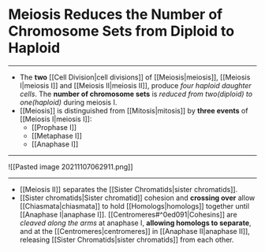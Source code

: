 # Meiosis Reduces the Number of Chromosome Sets from Diploid to Haploid
---
- The **two** [[Cell Division|cell divisions]] of [[Meiosis|meiosis]], [[Meiosis I|meiosis I]] and [[Meiosis II|meiosis II]], produce *four haploid daughter cells*. The **number of chromosome sets** is *reduced from two(diploid) to one(haploid)* during meiosis I.
- [[Meiosis]] is distinguished from [[Mitosis|mitosis]] by **three events** of [[Meiosis I|meiosis I]]:
	- [[Prophase I]]
	- [[Metaphase I]]
	- [[Anaphase I]]
---
![[Pasted image 20211107062911.png]]

---
- [[Meiosis II]] separates the [[Sister Chromatids|sister chromatids]].
- [[Sister chromatids|Sister chromatid]] cohesion and **crossing over** allow [[Chiasmata|chiasmata]] to hold [[Homologs|homologs]] together until [[Anaphase I|anaphase I]]. [[Centromeres#^0ed091|Cohesins]]  are *cleaved along the arms*  at anaphase I, **allowing homologs to separate**, and at the [[Centromeres|centromeres]] in [[Anaphase II|anaphase II]], releasing [[Sister Chromatids|sister chromatids]] from each other.